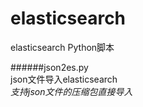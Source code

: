 # elasticsearch
elasticsearch Python脚本


######json2es.py    
json文件导入elasticsearch    
*支持json文件的压缩包直接导入*
